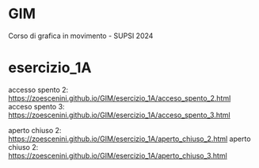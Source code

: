 # GIM
Corso di grafica in movimento - SUPSI 2024

# esercizio_1A
accesso spento 2: https://zoescenini.github.io/GIM/esercizio_1A/acceso_spento_2.html
<br>
acceso spento 3: https://zoescenini.github.io/GIM/esercizio_1A/acceso_spento_3.html

aperto chiuso 2: https://zoescenini.github.io/GIM/esercizio_1A/aperto_chiuso_2.html
aperto chiuso 2: https://zoescenini.github.io/GIM/esercizio_1A/aperto_chiuso_3.html
